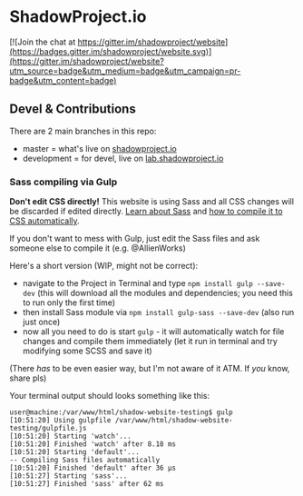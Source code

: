 # ShadowProject.io

[![Join the chat at https://gitter.im/shadowproject/website](https://badges.gitter.im/shadowproject/website.svg)](https://gitter.im/shadowproject/website?utm_source=badge&utm_medium=badge&utm_campaign=pr-badge&utm_content=badge)

## Devel & Contributions

There are 2 main branches in this repo:

* master = what's live on [shadowproject.io](https://shadowproject.io)
* development = for devel, live on [lab.shadowproject.io](http://lab.shadowproject.io)


### Sass compiling via Gulp

**Don't edit CSS directly!** This website is using Sass and all CSS changes will be discarded if edited directly. [Learn about Sass](http://sass-lang.com/guide) and [how to compile it to CSS automatically](https://css-tricks.com/gulp-for-beginners/).

If you don't want to mess with Gulp, just edit the Sass files and ask someone else to compile it (e.g. @AllienWorks)

Here's a short version (WIP, might not be correct):

- navigate to the Project in Terminal and type ```npm install gulp --save-dev``` (this will download all the modules and dependencies; you need this to run only the first time)
- then install Sass module via ```npm install gulp-sass --save-dev``` (also run just once)
- now all you need to do is start ```gulp``` - it will automatically watch for file changes and compile them immediately (let it run in terminal and try modifying some SCSS and save it)

(There _has_ to be even easier way, but I'm not aware of it ATM. If _you_ know, share pls)

Your terminal output should looks something like this: 

    user@machine:/var/www/html/shadow-website-testing$ gulp
    [10:51:20] Using gulpfile /var/www/html/shadow-website-testing/gulpfile.js
    [10:51:20] Starting 'watch'...
    [10:51:20] Finished 'watch' after 8.18 ms
    [10:51:20] Starting 'default'...
    -- Compiling Sass files automatically
    [10:51:20] Finished 'default' after 36 μs
    [10:51:27] Starting 'sass'...
    [10:51:27] Finished 'sass' after 62 ms

